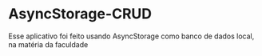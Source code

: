 # AsyncStorage-CRUD
Esse aplicativo foi feito usando AsyncStorage como banco de dados local, na matéria da faculdade
